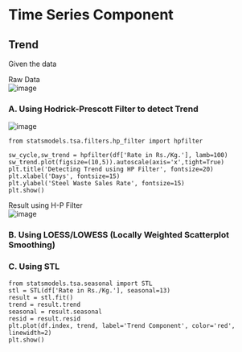 # Time Series Component

## Trend

Given the data

Raw Data <br/>
![image](https://github.com/user-attachments/assets/2e62860c-cb38-4c9f-8e9a-0efd5a85f71b)

### A. Using Hodrick-Prescott Filter to detect Trend

![image](https://github.com/user-attachments/assets/d12fb31f-eb24-4feb-926f-0d0fb0fa4117)

```
from statsmodels.tsa.filters.hp_filter import hpfilter

sw_cycle,sw_trend = hpfilter(df['Rate in Rs./Kg.'], lamb=100)
sw_trend.plot(figsize=(10,5)).autoscale(axis='x',tight=True) 
plt.title('Detecting Trend using HP Filter', fontsize=20)
plt.xlabel('Days', fontsize=15)
plt.ylabel('Steel Waste Sales Rate', fontsize=15)
plt.show()

```

Result using H-P Filter <br/>
![image](https://github.com/user-attachments/assets/1803aee2-6c88-4d51-a224-cb6f49953747)


### B. Using LOESS/LOWESS (Locally Weighted Scatterplot Smoothing)

### C. Using STL

```
from statsmodels.tsa.seasonal import STL
stl = STL(df['Rate in Rs./Kg.'], seasonal=13)
result = stl.fit()
trend = result.trend
seasonal = result.seasonal
resid = result.resid
plt.plot(df.index, trend, label='Trend Component', color='red', linewidth=2)
plt.show()
```

